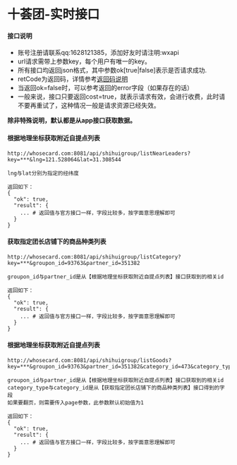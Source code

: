 # 十荟团-实时接口

#### 接口说明
* 账号注册请联系qq:1628121385，添加好友时请注明:wxapi
* url请求需带上参数key，每个用户有唯一的key。
* 所有接口均返回json格式，其中参数ok[true|false]表示是否请求成功.
* retCode为返回码，详情参考[返回码说明](https://github.com/iwoods100/wxapi-doc/blob/master/retcode.md)
* 当返回ok=false时，可以参考返回的error字段（如果存在的话）
* 一般来说，接口只要返回cost=true，就表示请求有效，会进行收费，此时请不要再重试了，这种情况一般是请求资源已经失效。

**除非特殊说明，默认都是从app接口获取数据。**

#### 根据地理坐标获取附近自提点列表
```
http://whosecard.com:8081/api/shihuigroup/listNearLeaders?key=***&lng=121.528064&lat=31.308544

lng与lat分别为指定的经纬度

返回如下：
{
  "ok": true,
  "result": {
    ... # 返回值与官方接口一样，字段比较多，按字面意思理解即可
  }
}
```

#### 获取指定团长店铺下的商品种类列表
```
http://whosecard.com:8081/api/shihuigroup/listCategory?key=***&groupon_id=93763&partner_id=351382

groupon_id与partner_id是从【根据地理坐标获取附近自提点列表】接口获取到的相关id

返回如下：
{
  "ok": true,
  "result": {
    ... # 返回值与官方接口一样，字段比较多，按字面意思理解即可
  }
}
```

#### 根据地理坐标获取附近自提点列表
```
http://whosecard.com:8081/api/shihuigroup/listGoods?key=***&groupon_id=93763&partner_id=351382&category_id=473&category_type=1&page=1

groupon_id与partner_id是从【根据地理坐标获取附近自提点列表】接口获取到的相关id
category_type与category_id是从【获取指定团长店铺下的商品种类列表】接口得到的字段
如果要翻页，则需要传入page参数，此参数默认初始值为1

返回如下：
{
  "ok": true,
  "result": {
    ... # 返回值与官方接口一样，字段比较多，按字面意思理解即可
  }
}
```
